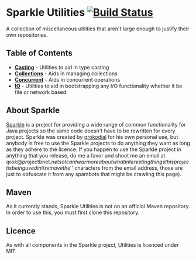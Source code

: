 Sparkle Utilities [![Build Status](https://travis-ci.org/SparkleCommons/Utilities.svg)](https://travis-ci.org/SparkleCommons/Utilities)
========================================================================================================================

A collection of miscellaneous utilities that aren't large enough to justify their own repositories.

## Table of Contents

* [**Casting**](https://github.com/SparkleCommons/Utilities/tree/master/src/main/java/com/github/qrokodial/sparkle/utilities/casting) - Utilities to aid in type casting
* [**Collections**](https://github.com/SparkleCommons/Utilities/tree/master/src/main/java/com/github/qrokodial/sparkle/utilities/collections) - Aids in managing collections
* [**Concurrent**](https://github.com/SparkleCommons/Utilities/tree/master/src/main/java/com/github/qrokodial/sparkle/utilities/concurrent) - Aids in concurrent operations
* [**IO**](https://github.com/SparkleCommons/Utilities/tree/master/src/main/java/com/github/qrokodial/sparkle/utilities/io) - Utilities to aid in bootstrapping any I/O functionality whether it be file or network based

## About Sparkle

[Sparkle](https://github.com/SparkleCommons) is a project for providing a wide range of common functionality for Java 
projects so the same code doesn't have to be rewritten for every project. Sparkle was created by 
[qrokodial](https://github.com/qrokodial) for his own personal use, but anybody is free to use the Sparkle projects to 
do anything they want as long as they adhere to the licence. If you happen to use the Sparkle project in anything that 
you release, do me a favor and shoot me an email at qr$ok@pr$ojectbnet.n$et so I can hear more about what interesting 
things this project is being used in! (remove the '$' characters from the email address, those are just to obfuscate it 
from any spambots that might be crawling this page).

## Maven

As it currently stands, Sparkle Utilities is not on an official Maven repository. In order to use this, you must first 
clone this repository.

## Licence

As with all components in the Sparkle project, Utilities is licenced under MIT.